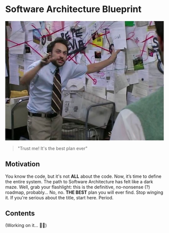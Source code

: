 # Software Architecture Blueprint

<p align="center">
  <img src="https://github.com/mathsantana/software-architect-blueprint/blob/main/assets/images/main_image.jpg" />
</p>

> "Trust me! It's the best plan ever"


## Motivation

You know the code, but it's not **ALL** about the code. Now, it’s time to define the entire system. The path to Software Architecture has felt like a dark maze. Well, grab your flashlight: this is the definitive, no-nonsense (?) roadmap, probably... No, no. **THE BEST** plan you will ever find. Stop winging it. If you're serious about the title, start here. Period.

## Contents

(Working on it... 🚧🔨)
